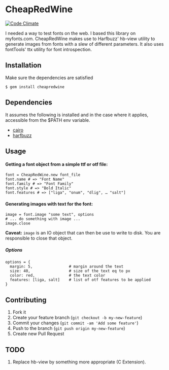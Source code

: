 # CheapRedWine 

[![Code Climate](https://codeclimate.com/github/hugobast/cheapredwine.png)](https://codeclimate.com/github/hugobast/cheapredwine)



I needed a way to test fonts on the web. I based this library on myfonts.com. CheapRedWine makes use to Harfbuzz' hb-view utility to generate images from fonts with a slew of different parameters. It also uses fontTools' ttx utility for font introspection.

## Installation

Make sure the dependencies are satisfied

    $ gem install cheapredwine

## Dependencies

It assumes the following is installed and in the case where it applies, accessible from the $PATH env variable.

* [cairo](http://www.cairographics.org/releases/)
* [harfbuzz](http://www.freedesktop.org/software/harfbuzz/release/)

## Usage

#### Getting a font object from a simple ttf or otf file:

    font = CheapRedWine.new font_file
    font.name # => "Font Name"
    font.family # => "Font Family"
    font.style # => "Bold Italic"
    font.features # => ["liga", "onum", "dlig", … "salt"]
    
#### Generating images with text for the font:

    image = font.image "some text", options
    # ... do something with image ...
    image.close
    
**Caveat:** `image` is an IO object that can then be use to write to disk. You are responsible to close that object.
   
##### Options

    options = {
      margin: 5, 				# margin around the text
      size: 40, 				# size of the text eq to px
      color: red, 				# the text color
      features: [liga, salt]	# list of otf features to be applied
    }

## Contributing

1. Fork it
2. Create your feature branch (`git checkout -b my-new-feature`)
3. Commit your changes (`git commit -am 'Add some feature'`)
4. Push to the branch (`git push origin my-new-feature`)
5. Create new Pull Request

## TODO

1. Replace hb-view by something more appropriate (C Extension).
